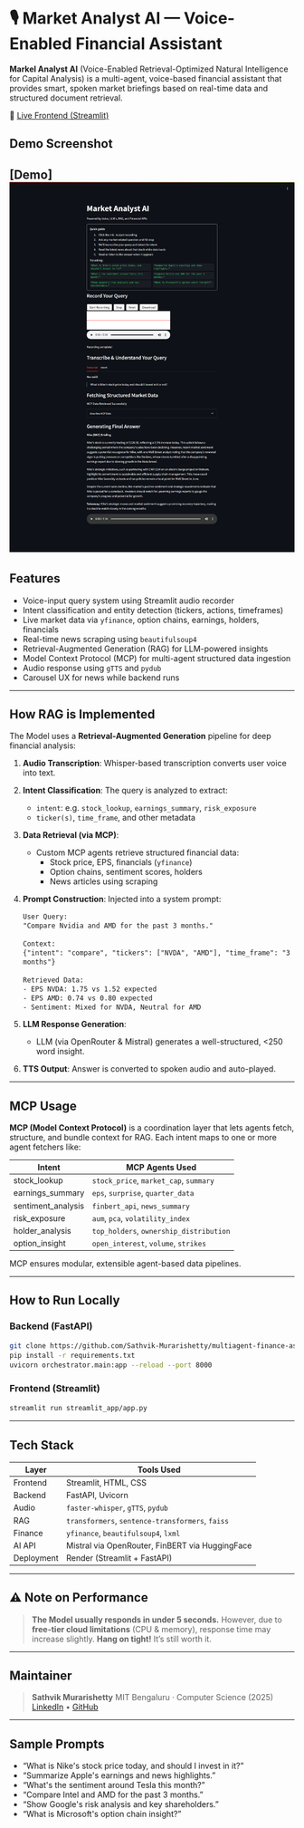 # 🎙️ Market Analyst AI — Voice-Enabled Financial Assistant

**Markel Analyst AI** (Voice-Enabled Retrieval-Optimized Natural Intelligence for Capital Analysis) is a multi-agent, voice-based financial assistant that provides smart, spoken market briefings based on real-time data and structured document retrieval.

🔗 [Live Frontend (Streamlit)](https://veronica-streamlit-frontend.onrender.com)

## Demo Screenshot
[Demo]![VERONICA Demo](./full%20screen%20shot.png)
---

## Features

- Voice-input query system using Streamlit audio recorder
- Intent classification and entity detection (tickers, actions, timeframes)
- Live market data via `yfinance`, option chains, earnings, holders, financials
- Real-time news scraping using `beautifulsoup4`
- Retrieval-Augmented Generation (RAG) for LLM-powered insights
- Model Context Protocol (MCP) for multi-agent structured data ingestion
- Audio response using `gTTS` and `pydub`
- Carousel UX for news while backend runs

---

## How RAG is Implemented

The Model uses a **Retrieval-Augmented Generation** pipeline for deep financial analysis:

1. **Audio Transcription**: Whisper-based transcription converts user voice into text.
2. **Intent Classification**: The query is analyzed to extract:
   - `intent`: e.g. `stock_lookup`, `earnings_summary`, `risk_exposure`
   - `ticker(s)`, `time_frame`, and other metadata
3. **Data Retrieval (via MCP)**:
   - Custom MCP agents retrieve structured financial data:
     - Stock price, EPS, financials (`yfinance`)
     - Option chains, sentiment scores, holders
     - News articles using scraping
4. **Prompt Construction**: Injected into a system prompt:
   
   ```text
   User Query:
   "Compare Nvidia and AMD for the past 3 months."

   Context:
   {"intent": "compare", "tickers": ["NVDA", "AMD"], "time_frame": "3 months"}

   Retrieved Data:
   - EPS NVDA: 1.75 vs 1.52 expected
   - EPS AMD: 0.74 vs 0.80 expected
   - Sentiment: Mixed for NVDA, Neutral for AMD
   ```

5. **LLM Response Generation**:

   * LLM (via OpenRouter & Mistral) generates a well-structured, <250 word insight.
6. **TTS Output**: Answer is converted to spoken audio and auto-played.

---

## MCP Usage

**MCP (Model Context Protocol)** is a coordination layer that lets agents fetch, structure, and bundle context for RAG.
Each intent maps to one or more agent fetchers like:

| Intent              | MCP Agents Used                         |
| ------------------- | --------------------------------------- |
| stock\_lookup       | `stock_price`, `market_cap`, `summary`  |
| earnings\_summary   | `eps`, `surprise`, `quarter_data`       |
| sentiment\_analysis | `finbert_api`, `news_summary`           |
| risk\_exposure      | `aum`, `pca`, `volatility_index`        |
| holder\_analysis    | `top_holders`, `ownership_distribution` |
| option\_insight     | `open_interest`, `volume`, `strikes`    |

MCP ensures modular, extensible agent-based data pipelines.

---

## How to Run Locally

### Backend (FastAPI)

```bash
git clone https://github.com/Sathvik-Murarishetty/multiagent-finance-assistant
pip install -r requirements.txt
uvicorn orchestrator.main:app --reload --port 8000
```

### Frontend (Streamlit)

```bash
streamlit run streamlit_app/app.py
```

---

## Tech Stack

| Layer      | Tools Used                                       |
| ---------- | ------------------------------------------------ |
| Frontend   | Streamlit, HTML, CSS                             |
| Backend    | FastAPI, Uvicorn                                 |
| Audio      | `faster-whisper`, `gTTS`, `pydub`                |
| RAG        | `transformers`, `sentence-transformers`, `faiss` |
| Finance    | `yfinance`, `beautifulsoup4`, `lxml`             |
| AI API     | Mistral via OpenRouter, FinBERT via HuggingFace  |
| Deployment | Render (Streamlit + FastAPI)                     |

---

## ⚠️ Note on Performance

> **The Model usually responds in under 5 seconds.**
> However, due to **free-tier cloud limitations** (CPU & memory), response time may increase slightly.
> **Hang on tight!** It’s still worth it.

---

## Maintainer

> **Sathvik Murarishetty**
> MIT Bengaluru · Computer Science (2025)
> [LinkedIn](https://www.linkedin.com/in/sathvikmurarishetty) • [GitHub](https://github.com/Sathvik-Murarishetty)

---

## Sample Prompts

* “What is Nike's stock price today, and should I invest in it?”
* “Summarize Apple's earnings and news highlights.”
* “What's the sentiment around Tesla this month?”
* “Compare Intel and AMD for the past 3 months.”
* “Show Google's risk analysis and key shareholders.”
* “What is Microsoft's option chain insight?”
